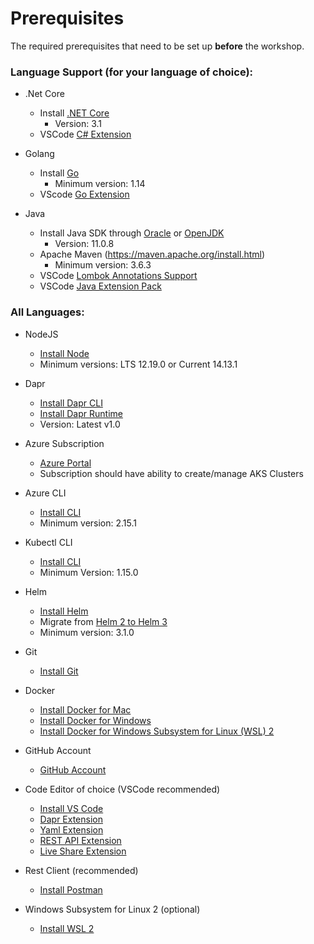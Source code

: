 # Prerequisites

The required prerequisites that need to be set up **before** the workshop.

### Language Support (for your language of choice):

- .Net Core
  - Install [.NET Core](https://dotnet.microsoft.com/download/dotnet-core/3.1)
    - Version: 3.1
  - VSCode [C# Extension](https://marketplace.visualstudio.com/items?itemName=ms-dotnettools.csharp)

- Golang
  - Install [Go](https://golang.org/doc/install)
    - Minimum version: 1.14
  - VScode [Go Extension](https://marketplace.visualstudio.com/items?itemName=golang.go)

- Java
  - Install Java SDK through [Oracle](https://www.oracle.com/java/technologies/javase-jdk11-downloads.html) or [OpenJDK](https://jdk.java.net/archive/)
    - Version: 11.0.8
  - Apache Maven (https://maven.apache.org/install.html)
    - Minimum version: 3.6.3
  - VSCode [Lombok Annotations Support](https://marketplace.visualstudio.com/items?itemName=GabrielBB.vscode-lombok)
  - VSCode [Java Extension Pack](https://marketplace.visualstudio.com/items?itemName=vscjava.vscode-java-pack)

### All Languages:

- NodeJS
  - [Install Node](https://nodejs.org/en/download/)
  - Minimum versions: LTS 12.19.0 or Current 14.13.1

- Dapr
  - [Install Dapr CLI](https://docs.dapr.io/getting-started/install-dapr-cli/)
  - [Install Dapr Runtime](https://docs.dapr.io/getting-started/install-dapr-selfhost/)
  - Version: Latest v1.0

- Azure Subscription
  - [Azure Portal](https://portal.azure.com)
  - Subscription should have ability to create/manage AKS Clusters

- Azure CLI
  - [Install CLI](https://docs.microsoft.com/en-us/cli/azure/install-azure-cli?view=azure-cli-latest)
  - Minimum version: 2.15.1

- Kubectl CLI
  - [Install CLI](https://docs.microsoft.com/en-us/cli/azure/aks?view=azure-cli-latest#az_aks_install_cli)
  - Minimum Version: 1.15.0

- Helm
  - [Install Helm](https://helm.sh/docs/intro/install/)
  - Migrate from [Helm 2 to Helm 3](https://helm.sh/blog/migrate-from-helm-v2-to-helm-v3/)
  - Minimum version: 3.1.0

- Git 
  - [Install Git](https://git-scm.com/downloads)

- Docker
  - [Install Docker for Mac](https://docs.docker.com/docker-for-mac/install/)
  - [Install Docker for Windows](https://docs.docker.com/docker-for-windows/install/)
  - [Install Docker for Windows Subsystem for Linux (WSL) 2](https://dev.to/bartr/install-docker-on-windows-subsystem-for-linux-v2-ubuntu-5dl7#:~:text=%20Install%20Docker%20on%20Windows%20Subsystem%20for%20Linux,The%20below%20command...%204%20Lagniappe.%20%20More%20)

- GitHub Account
  - [GitHub Account](https://help.github.com/en/github/getting-started-with-github/signing-up-for-a-new-github-account)

- Code Editor of choice (VSCode recommended)
  - [Install VS Code](https://code.visualstudio.com/download) 
  - [Dapr Extension](https://marketplace.visualstudio.com/items?itemName=ms-azuretools.vscode-dapr)
  - [Yaml Extension](https://marketplace.visualstudio.com/items?itemName=redhat.vscode-yaml)
  - [REST API Extension](https://marketplace.visualstudio.com/items?itemName=humao.rest-client)
  - [Live Share Extension](https://marketplace.visualstudio.com/items?itemName=MS-vsliveshare.vsliveshare)
  
- Rest Client (recommended) 
  - [Install Postman](https://www.postman.com/downloads/)

- Windows Subsystem for Linux 2 (optional)
  - [Install WSL 2](https://docs.microsoft.com/en-us/windows/wsl/install-win10)